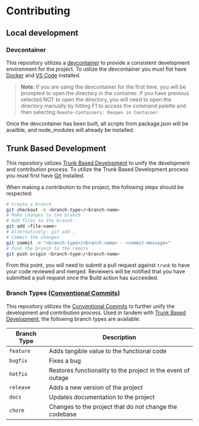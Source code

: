 <!-- write trunk based development contributing guidelines -->

# Contributing

## Local development

### Devcontainer

This repository utilizes a [devcontainer](https://code.visualstudio.com/docs/remote/containers) to provide a consistent development environment for the project. To utilize the devcontainer you must fist have [Docker](https://www.docker.com/) and [VS Code](https://code.visualstudio.com/) installed.

> **Note**: If you are using the devcontainer for the first time, you will be prompted to open the directory in the container. If you have previous selected NOT to open the directory, you will need to open the directory manually by hitting F1 to access the command palette and then selecting `Remote-Containers: Reopen in Container`.

Once the devcontainer has been built, all scripts from package.json will be availble, and node_modules will already be installed.

## Trunk Based Development

This repository utilizes [Trunk Based Development](https://trunkbaseddevelopment.com/) to unify the development and contribution process. To utilize the Trunk Based Development process you must first have [Git](https://git-scm.com/) installed.

When making a contribution to the project, the following steps should be respected:

```bash
# Create a branch
git checkout -b <branch-type>/<branch-name>
# Make changes to the branch
# Add files to the branch
git add <file-name>
# Alternatively: git add .
# Commit the changes
git commit -m "<branch-type>/<branch-name> - <commit-message>"
# Push the branch to the remote
git push origin <branch-type>/<branch-name>
```

From this point, you will need to submit a pull request against `trunk` to have your code reviewed and merged. Reviewers will be notified that you have submitted a pull request once the Build action has succeeded.

### Branch Types ([Conventional Commits](https://conventionalcommits.org/))

This repository utilizes the [Conventional Commits](https://conventionalcommits.org/) to further unify the development and contribution process. Used in tandem with [Trunk Based Development](https://trunkbaseddevelopment.com/), the following branch types are available:

| Branch Type | Description                                                  |
| ----------- | ------------------------------------------------------------ |
| `feature`   | Adds tangible value to the functional code                   |
| `bugfix`    | Fixes a bug                                                  |
| `hotfix`    | Restores functionality to the project in the event of outage |
| `release`   | Adds a new version of the project                            |
| `docs`      | Updates documentation to the project                         |
| `chore`     | Changes to the project that do not change the codebase       |
